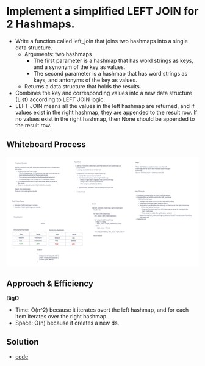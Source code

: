 # Implement a simplified LEFT JOIN for 2 Hashmaps.

* Write a function called left_join that joins two hashmaps into a single data structure.
  * Arguments: two hashmaps
    * The first parameter is a hashmap that has word strings as keys, and a synonym of the key as values.
    * The second parameter is a hashmap that has word strings as keys, and antonyms of the key as values.
  * Returns a data structure that holds the results.
* Combines the key and corresponding values into a new data structure (List) according to LEFT JOIN logic.
* LEFT JOIN means all the values in the left hashmap are returned, and if values exist in the right hashmap, they are appended to the result row. If no values exist in the right hashmap, then None should be appended to the result row.

## Whiteboard Process

![hashtable_left_join](hashtable_left_join.png)

## Approach & Efficiency

**BigO**
* Time: O(n^2) because it iterates overt the left hashmap, and for each item iterates over the right hashmap.
* Space: O(n) because it creates a new ds.

## Solution

* [code](/Users/Alex/projects/data-structures-and-algorithms/python/code_challenges/hashtable_left_join.py)
